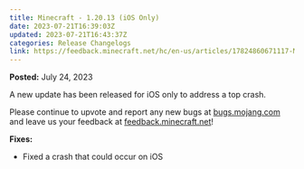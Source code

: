 ```yaml
---
title: Minecraft - 1.20.13 (iOS Only)
date: 2023-07-21T16:39:03Z
updated: 2023-07-21T16:43:37Z
categories: Release Changelogs
link: https://feedback.minecraft.net/hc/en-us/articles/17824860671117-Minecraft-1-20-13-iOS-Only-
---
```


**Posted:** July 24, 2023

A new update has been released for iOS only to address a top crash.

Please continue to upvote and report any new bugs at [bugs.mojang.com](https://bugs.mojang.com/) and leave us your feedback at [feedback.minecraft.net](https://feedback.minecraft.net/)!

**Fixes:**

- Fixed a crash that could occur on iOS
